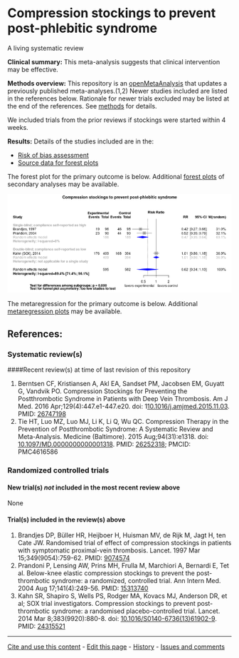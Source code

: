 Compression stockings to prevent post-phlebitic syndrome
=================================

A living systematic review

**Clinical summary:** This meta-analysis suggests that clinical intervention may be effective. 

**Methods overview:** This repository is an [openMetaAnalysis](https://openmetaanalysis.github.io/) that updates a previously published meta-analyses.(1,2) Newer studies included are listed in the references below. Rationale for newer trials excluded may be listed at the end of the references. See [methods](http://openmetaanalysis.github.io/methods.html) for details.

We included trials from the prior reviews if stockings were started within 4 weeks.

**Results:** Details of the studies included are in the:
* [Risk of bias assessment](../../tree/master/study-details/risk-of-bias.md)
* [Source data for forest plots](../../tree/master/data)

The forest plot for the primary outcome is below. Additional [forest plots](../../tree/master/forest-plots) of secondary analyses may be available. 

![Principle results](https://raw.githubusercontent.com/openMetaAnalysis/Compression-stockings-to-prevent-post-phlebitic-syndrome/master/forest-plots/Outcome-Primary.png "Principle results - forest plot")

The metaregression for the primary outcome is below. Additional [metaregression plots](../../tree/master/metaregression) may be available.

References:
----------------------------------

### Systematic review(s)
####Recent review(s) at time of last revision of this repository
1. Berntsen CF, Kristiansen A, Akl EA, Sandset PM, Jacobsen EM, Guyatt G, Vandvik
PO. Compression Stockings for Preventing the Postthrombotic Syndrome in Patients 
with Deep Vein Thrombosis. Am J Med. 2016 Apr;129(4):447.e1-447.e20. doi:
1[10.1016/j.amjmed.2015.11.03](http://dx.doi.org/10.1016/j.amjmed.2015.11.03). PMID: [26747198](http://pubmed.gov/26747198)
2. Tie HT, Luo MZ, Luo MJ, Li K, Li Q, Wu QC. Compression Therapy in the
Prevention of Postthrombotic Syndrome: A Systematic Review and Meta-Analysis.
Medicine (Baltimore). 2015 Aug;94(31):e1318. doi: [10.1097/MD.0000000000001318](http://dx.doi.org/10.1097/MD.0000000000001318). PMID: [26252318](http://pubmed.gov/26252318); PMCID: PMC4616586

### Randomized controlled trials
#### New trial(s) *not* included in the most recent review above
None

#### Trial(s) included in the review(s) above
1. Brandjes DP, Büller HR, Heijboer H, Huisman MV, de Rijk M, Jagt H, ten Cate JW. Randomised trial of effect of compression stockings in patients with symptomatic proximal-vein thrombosis. Lancet. 1997 Mar 15;349(9054):759-62. PMID: [9074574](http://pubmed.gov/9074574)
2. Prandoni P, Lensing AW, Prins MH, Frulla M, Marchiori A, Bernardi E, Tet al. Below-knee elastic compression stockings to
prevent the post-thrombotic syndrome: a randomized, controlled trial. Ann Intern  Med. 2004 Aug 17;141(4):249-56. PMID: [15313740](http://pubmed.gov/15313740)
3. Kahn SR, Shapiro S, Wells PS, Rodger MA, Kovacs MJ, Anderson DR, et al; SOX trial investigators. Compression stockings to prevent post-thrombotic syndrome: a randomised placebo-controlled trial. Lancet. 2014 Mar 8;383(9920):880-8. doi: [10.1016/S0140-6736(13)61902-9](http://dx.doi.org/10.1016/S0140-6736(13)61902-9).  PMID: [24315521](http://pubmed.gov/24315521)

-------------------------------
[Cite and use this content](https://github.com/openMetaAnalysis/openMetaAnalysis.github.io/blob/master/reusing.MD)  - [Edit this page](../../edit/master/README.md) - [History](../../commits/master/README.md)  - 
[Issues and comments](../../issues?q=is%3Aboth+is%3Aissue)
